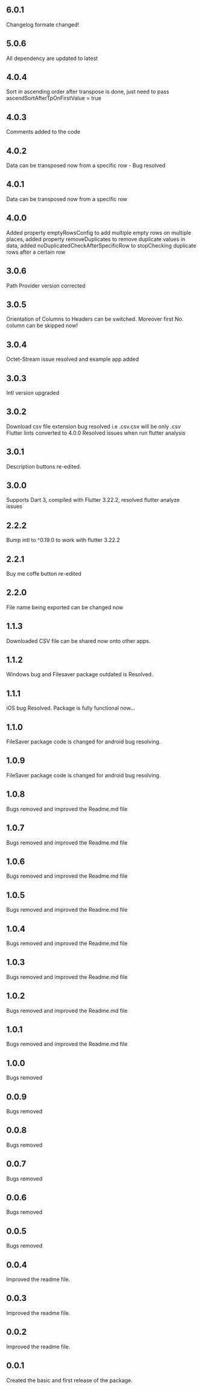 ## 6.0.1
Changelog formate changed!
## 5.0.6
All dependency are updated to latest
## 4.0.4
Sort in ascending order after transpose is done, just need to pass  ascendSortAfterTpOnFirstValue = true
## 4.0.3
Comments added to the code
## 4.0.2
Data can be transposed now from a specific row - Bug resolved
## 4.0.1
Data can be transposed now from a specific row
## 4.0.0
Added property emptyRowsConfig to add multiple empty rows on multiple places, added property removeDuplicates to remove duplicate values in data, added noDuplicatedCheckAfterSpecificRow to stopChecking duplicate rows after a certain row
## 3.0.6
Path Provider version corrected
## 3.0.5
Orientation of Columns to Headers can be switched. Moreover first No. column can be skipped now!
## 3.0.4
Octet-Stream issue resolved and example app added
## 3.0.3
Intl version upgraded
## 3.0.2
Download csv file extension bug resolved i.e .csv.csv will be only .csv
Flutter lints converted to 4.0.0
Resolved issues when run flutter analysis
## 3.0.1
Description buttons re-edited.
## 3.0.0
Supports Dart 3, compiled with Flutter 3.22.2, resolved flutter analyze issues
## 2.2.2
Bump intl to ^0.19.0 to work with flutter 3.22.2
## 2.2.1
Buy me coffe button re-edited
## 2.2.0
File name being exported can be changed now
## 1.1.3
Downloaded CSV file can be shared now onto other apps.
## 1.1.2
Windows bug and Filesaver package outdated is Resolved.
## 1.1.1
iOS bug Resolved. Package is fully functional now...
## 1.1.0
FileSaver package code is changed for android bug resolving.
## 1.0.9
FileSaver package code is changed for android bug resolving.
## 1.0.8
Bugs removed and improved the Readme.md file
## 1.0.7
Bugs removed and improved the Readme.md file
## 1.0.6
Bugs removed and improved the Readme.md file
## 1.0.5
Bugs removed and improved the Readme.md file
## 1.0.4
Bugs removed and improved the Readme.md file
## 1.0.3
Bugs removed and improved the Readme.md file

## 1.0.2
Bugs removed and improved the Readme.md file

## 1.0.1
Bugs removed and improved the Readme.md file

## 1.0.0
Bugs removed
## 0.0.9
Bugs removed

## 0.0.8
Bugs removed
## 0.0.7
Bugs removed
## 0.0.6
Bugs removed
## 0.0.5
Bugs removed

## 0.0.4
Improved the readme file.

## 0.0.3
Improved the readme file.
## 0.0.2

Improved the readme file.

## 0.0.1

Created the basic and first release of the package.



